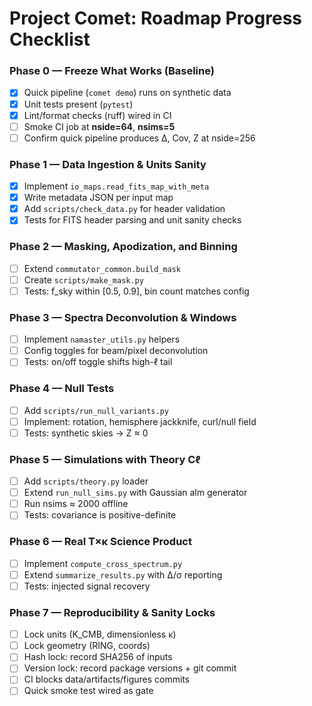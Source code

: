 # Project Comet: Roadmap Progress Checklist

### Phase 0 — Freeze What Works (Baseline)
- [x] Quick pipeline (`comet demo`) runs on synthetic data  
- [x] Unit tests present (`pytest`)  
- [x] Lint/format checks (ruff) wired in CI  
- [ ] Smoke CI job at **nside=64**, **nsims=5**  
- [ ] Confirm quick pipeline produces Δ, Cov, Z at nside=256  

### Phase 1 — Data Ingestion & Units Sanity
- [x] Implement `io_maps.read_fits_map_with_meta`
- [x] Write metadata JSON per input map
- [x] Add `scripts/check_data.py` for header validation
- [x] Tests for FITS header parsing and unit sanity checks

### Phase 2 — Masking, Apodization, and Binning
- [ ] Extend `commutator_common.build_mask`  
- [ ] Create `scripts/make_mask.py`  
- [ ] Tests: f_sky within [0.5, 0.9], bin count matches config  

### Phase 3 — Spectra Deconvolution & Windows
- [ ] Implement `namaster_utils.py` helpers  
- [ ] Config toggles for beam/pixel deconvolution  
- [ ] Tests: on/off toggle shifts high-ℓ tail  

### Phase 4 — Null Tests
- [ ] Add `scripts/run_null_variants.py`  
- [ ] Implement: rotation, hemisphere jackknife, curl/null field  
- [ ] Tests: synthetic skies → Z ≈ 0  

### Phase 5 — Simulations with Theory Cℓ
- [ ] Add `scripts/theory.py` loader  
- [ ] Extend `run_null_sims.py` with Gaussian alm generator  
- [ ] Run nsims ≈ 2000 offline  
- [ ] Tests: covariance is positive-definite  

### Phase 6 — Real T×κ Science Product
- [ ] Implement `compute_cross_spectrum.py`  
- [ ] Extend `summarize_results.py` with Δ/σ reporting  
- [ ] Tests: injected signal recovery  

### Phase 7 — Reproducibility & Sanity Locks
- [ ] Lock units (K_CMB, dimensionless κ)  
- [ ] Lock geometry (RING, coords)  
- [ ] Hash lock: record SHA256 of inputs  
- [ ] Version lock: record package versions + git commit  
- [ ] CI blocks data/artifacts/figures commits  
- [ ] Quick smoke test wired as gate  
